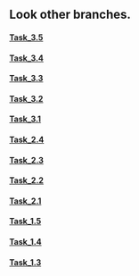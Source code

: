 ## Look other branches.
#### [Task_3.5](https://github.com/elgrenka/test-sozdavatel/tree/Task_3.5 "Task_3.5") <br>
#### [Task_3.4](https://github.com/elgrenka/test-sozdavatel/tree/Task_3.4 "Task_3.4") <br>
#### [Task_3.3](https://github.com/elgrenka/test-sozdavatel/tree/Task_3.3 "Task_3.3") <br>
#### [Task_3.2](https://github.com/elgrenka/test-sozdavatel/tree/Task_3.2 "Task_3.2") <br>
#### [Task_3.1](https://github.com/elgrenka/test-sozdavatel/tree/Task_3.1 "Task_3.1") <br>
#### [Task_2.4](https://github.com/elgrenka/test-sozdavatel/tree/Task_2.4 "Task_2.4") <br>
#### [Task_2.3](https://github.com/elgrenka/test-sozdavatel/tree/Task_2.3 "Task_2.3") <br>
#### [Task_2.2](https://github.com/elgrenka/test-sozdavatel/tree/Task_2.2 "Task_2.2") <br>
#### [Task_2.1](https://github.com/elgrenka/test-sozdavatel/tree/Task_2.1 "Task_2.1") <br>
#### [Task_1.5](https://github.com/elgrenka/test-sozdavatel/tree/Task_1.5 "Task_1.5") <br>
#### [Task_1.4](https://github.com/elgrenka/test-sozdavatel/tree/Task_1.4 "Task_1.4") <br>
#### [Task_1.3](https://github.com/elgrenka/test-sozdavatel/tree/Task_1.3 "Task_1.3") <br>
